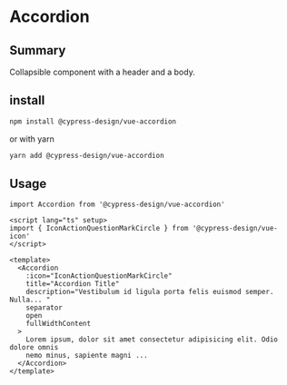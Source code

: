 # Accordion

## Summary

Collapsible component with a header and a body.

## install

```bash
npm install @cypress-design/vue-accordion
```

or with yarn

```bash
yarn add @cypress-design/vue-accordion
```

## Usage

```tsx
import Accordion from '@cypress-design/vue-accordion'
```

```vue live
<script lang="ts" setup>
import { IconActionQuestionMarkCircle } from '@cypress-design/vue-icon'
</script>

<template>
  <Accordion
    :icon="IconActionQuestionMarkCircle"
    title="Accordion Title"
    description="Vestibulum id ligula porta felis euismod semper. Nulla... "
    separator
    open
    fullWidthContent
  >
    Lorem ipsum, dolor sit amet consectetur adipisicing elit. Odio dolore omnis
    nemo minus, sapiente magni ...
  </Accordion>
</template>
```
